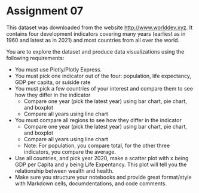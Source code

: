 # Assignment 07

This dataset was downloaded from the website http://www.worlddev.xyz. It contains four development indicators covering many years (earliest as in 1960 and latest as in 2021) and most countries from all over the world.

You are to explore the dataset and produce data visualizations using the following requirements:

- You must use Plotly/Plotly Express.
- You must pick one indicator out of the four: population, life expectancy, GDP per capita, or suiside rate
- You must pick a few countries of your interest and compare them to see how they differ in the indicator 
  - Compare one year (pick the latest year) using bar chart, pie chart, and boxplot 
  - Compare all years using line chart
- You must compare all regions to see how they differ in the indicator 
  - Compare one year (pick the latest year) using bar chart, pie chart, and boxplot 
  - Compare all years using line chart
  - Note: For population, you compare total, for the other three indicators, you compare the average.
- Use all countries, and pick year 2020, make a scatter plot with x being GDP per Capita and y being Life Expentancy. This plot will tell you the relationship between wealth and health.
- Make sure you structure your notebooks and provide great format/style with Markdown cells, documdentations, and code comments.

